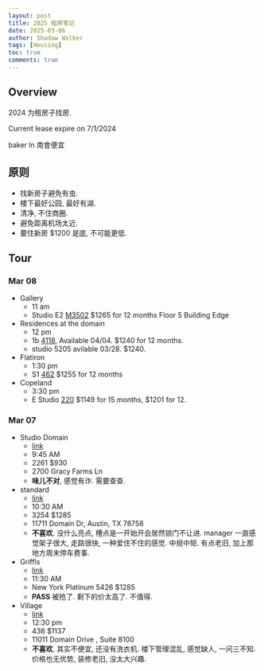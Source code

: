 ```yaml
---
layout: post
title: 2025 租房笔记
date: 2025-03-06
author: Shadow Walker
tags: [Housing]
toc: true
comments: true
---
```


## Overview

2024 为租房子找房. 

Current lease expire on 7/1/2024

baker ln 南會便宜

## 原则

- 找新房子避免有虫. 
- 楼下最好公园, 最好有湖. 
- 清净, 不住商圈. 
- 避免距离机场太近. 
- 要住新房 $1200 是底, 不可能更低. 

## Tour

### Mar 08

- Gallery
	- 11 am
	- Studio E2 [M3502](https://galleryatdomain.com/floorplans/) $1265 for 12 months  Floor 5  Building Edge 
- Residences at the domain
	- 12 pm
	- 1b [4118](https://cflb.udr.com/austin-apartments/domain/residences-at-the-domain/apartments-pricing/#/?beds=1&sort=rent&sortDir=asc), Available 04/04. $1240 for 12 months. 
	- studio 5205 avilable 03/28. $1240.
- Flatiron
	- 1:30 pm
	- S1 [462](https://flatirondomain.com/floorplans/) $1255 for 12 months
- Copeland
	- 3:30 pm
	- E Studio [220](https://www.copelandaustin.com/Floor-plans.aspx) $1149 for 15 months, $1201 for 12. 

### Mar 07

- Studio Domain
	- [link](https://www.livestudiodomain.com/floorplans/s1)
	- 9:45 AM
	- 2261 $930
	- 2700 Gracy Farms Ln
	- **味儿不对**, 感觉有诈. 需要查查.
- standard
	- [link](https://www.thestandardatdomainnorthside.com/floor-plans?utm_source=googleppc2&utm_medium=cpc&gad_source=1&gclid=Cj0KCQiAwOe8BhCCARIsAGKeD54U2bn0DJF2E8-4F2G2eW0e8JbWCOX8MCi8_r95weINFRUtZ5mhzFkaAiUAEALw_wcB)
	- 10:30 AM
	- 3254 $1285
	- 11711 Domain Dr, Austin, TX 78758
	- **不喜欢**. 没什么亮点, 槽点是一开始开会居然锁门不让进. manager 一直感觉架子很大, 走路很快, 一种爱住不住的感觉. 中规中矩. 有点老旧, 加上那地方周末停车费事. 
- Griffls
	- [link](https://griffisresidential.com/property/the-domain/pricing-availability/?spaces_tab=plan-detail&detail=292982)
	- 11:30 AM
	- New York Platinum 5426 $1285
	- **PASS** 被抢了. 剩下的价太高了. 不值得. 
- Village
	- [link](https://villagesdomain.com/floorplans/e4/)
	- 12:30 pm
	- 438  $1137
	- 11011 Domain Drive , Suite 8100
	- **不喜欢**. 其实不便宜, 还没有洗衣机. 楼下管理混乱, 感觉缺人, 一问三不知. 价格也无优势, 装修老旧, 没太大兴趣. 